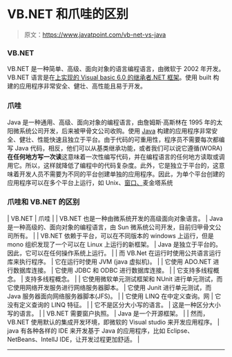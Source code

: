 # VB.NET 和爪哇的区别

> 原文：<https://www.javatpoint.com/vb-net-vs-java>

### VB.NET

VB.NET 是一种简单、高级、面向对象的语言编程语言，由微软于 2002 年开发。VB.NET 语言是在[上实现的 Visual basic 6.0 的继承者.NET 框架](https://www.javatpoint.com/net-framework)。使用 built 构建的应用程序非常安全、健壮、高性能且易于开发。

### 爪哇

Java 是一种通用、高级、面向对象的编程语言，由詹姆斯·高斯林在 1995 年的太阳微系统公司开发，后来被甲骨文公司收购。使用 [Java](https://www.javatpoint.com/java-tutorial) 构建的应用程序非常安全、健壮、性能快速且独立于平台。由于代码的可重用性，程序员不需要每次都编写 Java 代码，相反，他们可以从基类继承功能，或者我们可以说它遵循(WORA) **在任何地方写一次读**这意味着一次性编写代码，并在编程语言的任何地方读取或调用它。所以，这样就降低了编程中的代码复杂度。此外，它是独立于平台的，这意味着开发人员不需要为不同的平台创建单独的应用程序。因此，为单个平台创建的应用程序可以在多个平台上运行，如 Unix、[窗口、](https://www.javatpoint.com/windows)麦金塔系统

### 爪哇和 VB.NET 的区别

| VB.NET | 爪哇 |
| VB.NET 也是一种由微系统开发的高级面向对象语言。 | Java 是一种高级的、面向对象的编程语言，由 Sun 微系统公司开发，目前归甲骨文公司所有。 |
| VB.NET 依赖于平台，可以在不同版本的 windows 上运行，但是 mono 组织发现了一个可以在 Linux 上运行的新框架。 | Java 是独立于平台的。因此，它可以在任何操作系统上运行。 |
| 而 VB.Net 在运行时使用公共语言运行库来执行程序。 | 它在运行时使用 JVM (java 虚拟机)。 |
| 它使用 ADO.NET 进行数据库连接。 | 它使用 JDBC 和 ODBC 进行数据库连接。 |
| 它支持多线程概念。 | 支持多线程概念。 |
| 它使用微软单元测试框架和 NUnit 进行单元测试，而它使用网络开发服务进行网络服务器脚本。 | 它使用 Junit 进行单元测试，而 Java 服务器面向网络服务器脚本(JFS)。 |
| 它使用 LINQ 在中定义查询。网 | 它没有定义查询的 LINQ 特征。 |
| 它不是区分大小写的语言。 | 这是一种区分大小写的语言。 |
| VB.NET 需要窗户执照。 | Java 是一个开源框架。 |
| 然而，VB.NET 使用默认的集成开发环境，即微软的 Visual studio 来开发应用程序。 | java 有各种各样的 IDE 来开发基于 Java 的应用程序，比如 Eclipse、NetBeans、IntellJ IDE，让开发过程更加舒适。 |

* * *